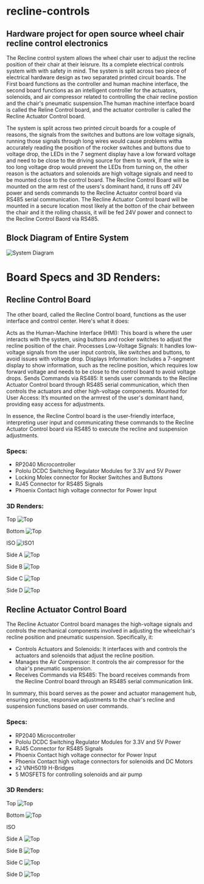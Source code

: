 # recline-controls
## Hardware project for open source wheel chair recline control electronics

The Recline control system allows the wheel chair user to adjust the recline position of their chair at their leisrure. Its a complete electrical controls system with with safety in mind. The system is split across two piece of electrical hardware design as two separated printed circuit boards. The First board functions as the controller and human machine interface, the second board functions as an intelligent controller for the actuators, solenoids, and air compressor related to controlling the chair recline postion and the chair's pneumatic suspension.The human machine interface board is called the Reline Control board, and the actuator controller is called the Recline Actuator Control board. 

The system is split across two printed circuit boards for a couple of reasons, the signals from the switches and buttons are low voltage signals, running those signals through long wires would cause problems witha accurately reading the position of the rocker switches and buttons due to voltage drop, the LEDs in the 7 segment display have a low forward voltage and need to be close to the driving source for them to work, if the wire is too long voltage drop would prevent the LEDs from turning on, the other reason is the actuators and solenoids are high voltage signals and need to be mounted close to the control board. The Recline Control Board will be mounted on the arm rest of the users's dominant hand, it runs off 24V power and sends commands to the Recline Actuator control board via RS485 serial communication. The Recline Actuator Control board will be mounted in a secure location most likely at the botton of the chair between the chair and it the rolling chassis, it will be fed 24V power and connect to the Recline Control Baord via RS485. 

## Block Diagram of Entire System
![System Diagram](img/Recline_Controls_System.png)


# Board Specs and 3D Renders:

## Recline Control Board 

The other board, called the Recline Control board, functions as the user interface and control center. Here's what it does:

  Acts as the Human-Machine Interface (HMI): This board is where the user interacts with the system, using buttons and rocker switches to adjust the recline position of the chair.
  Processes Low-Voltage Signals: It handles low-voltage signals from the user input controls, like switches and buttons, to avoid issues with voltage drop.
  Displays Information: Includes a 7-segment display to show information, such as the recline position, which requires low forward voltage and needs to be close to the control board to avoid voltage drops.
  Sends Commands via RS485: It sends user commands to the Recline Actuator Control board through RS485 serial communication, which then controls the actuators and other high-voltage components.
  Mounted for User Access: It’s mounted on the armrest of the user's dominant hand, providing easy access for adjustments.

In essence, the Recline Control board is the user-friendly interface, interpreting user input and communicating these commands to the Recline Actuator Control board via RS485 to execute the recline and suspension adjustments.

### Specs:
- RP2040 Microcontroller
- Pololu DCDC Switching Regulator Modules for 3.3V and 5V Power
- Locking Molex connector for Rocker Switches and Buttons
- RJ45 Connector for RS485 Signals 
- Phoenix Contact high voltage connector for Power Input

### 3D Renders:

Top
![Top](img/recline_hid_TOP.jpg)

Bottom
![Top](img/recline_hid_BOTTOM.jpg)

ISO
![ISO1](img/recline_hid_iso.jpg)

Side A
![Top](img/recline_hid_SIDE_A.jpg)

Side B
![Top](img/recline_hid_SIDE_B.jpg)

Side C
![Top](img/recline_hid_SIDE_C.jpg)

Side D
![Top](img/recline_hid_SIDE_D.jpg)



## Recline Actuator Control Board

The Recline Actuator Control board manages the high-voltage signals and controls the mechanical components involved in adjusting the wheelchair's recline position and pneumatic suspension. Specifically, it:

- Controls Actuators and Solenoids: It interfaces with and controls the actuators and solenoids that adjust the recline position.
- Manages the Air Compressor: It controls the air compressor for the chair's pneumatic suspension.
- Receives Commands via RS485: The board receives commands from the Recline Control board through an RS485 serial communication link.

In summary, this board serves as the power and actuator management hub, ensuring precise, responsive adjustments to the chair's recline and suspension functions based on user commands.

### Specs:
- RP2040 Microcontroller
- Pololu DCDC Switching Regulator Modules for 3.3V and 5V Power
- RJ45 Connector for RS485 Signals 
- Phoenix Contact high voltage connector for Power Input
- Phoenix Contact high voltage connectors for solenoids and DC Motors
- x2 VNH5019 H-Bridges
- 5 MOSFETS for controlling solenoids and air pump

### 3D Renders: 

Top
![Top](img/recline_actuator_TOP.jpg)

Bottom
![Top](img/recline_actuator_BOTTOM.jpg)

ISO


Side A
![Top](img/recline_actuator_SIDE_A.jpg)

Side B
![Top](img/recline_actuator_SIDE_B.jpg)

Side C
![Top](img/recline_actuator_SIDE_C.jpg)

Side D
![Top](img/recline_actuator_SIDE_D.jpg)
